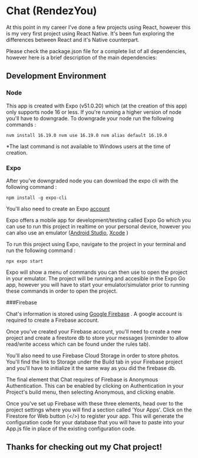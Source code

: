 # Chat (RendezYou) 

At this point in my career I've done a few projects using React, however this is my very first project using React Native. It's been fun exploring the differences between React and it's Native counterpart. 

Please check the package.json file for a complete list of all dependencies, however here is a brief description of the main dependencies: 

## Development Environment 

### Node
This app is created with Expo (v51.0.20) which (at the creation of this app) only supports node 16 or less. If you're running a higher version of node you'll have to downgrade. To downgrade your node run the following commands : 

`nvm install 16.19.0
nvm use 16.19.0
nvm alias default 16.19.0`

*The last command is not available to Windows users at the time of creation. 

### Expo

After you've downgraded node you can download the expo cli with the following command : 

`npm install -g expo-cli`

You'll also need to create an Expo [account](https://expo.dev/)

Expo offers a mobile app for development/testing called Expo Go which you can use to run this project in realtime on your personal device, however you can also use an emulator ([Android Studio](https://developer.android.com/studio/install?gad_source=1&gclid=CjwKCAjwxY-3BhAuEiwAu7Y6s7yRv11CKh-m9KyZURbyVUVZg-MB9PqOxpWXtWR2ZK7HibZPSRCqdhoCC9QQAvD_BwE&gclsrc=aw.ds), [Xcode](https://developer.apple.com/documentation/safari-developer-tools/installing-xcode-and-simulators) )

To run this project using Expo, navigate to the project in your terminal and run the following command :

`npx expo start`

Expo will show a menu of commands you can then use to open the project in your emulator. The project will be running and accesible in the Expo Go app, however you will have to start your emulator/simulator prior to running these commands in order to open the project. 

###Firebase

Chat's information is stored using [Google Firebase](https://firebase.google.com/) . A google account is required to create a Firebase account. 

Once you've created your Firebase account, you'll need to create a new project and create a firestore db to store your messages (reminder to allow read/write access which can be found under the rules tab). 

You'll also need to use Firebase Cloud Storage in order to store photos. You'll find the link to Storage under the Build tab in your Firebase project and you'll have to initialize it the same way as you did the firebase db. 

The final element that Chat requires of Firebase is Anonymous Authentication. This can be enabled by clicking on Authentication in your Project's build menu, then selecting Anonymous, and clicking enable. 

Once you've set up Firebase with these three elements, head over to the project settings where you will find a section called 'Your Apps'. Click on the Firestore for Web button (</>) to register your app. This will generate the configuration code for your database that you will have to paste into your App.js file in place of the existing configuration code. 



## Thanks for checking out my Chat project!